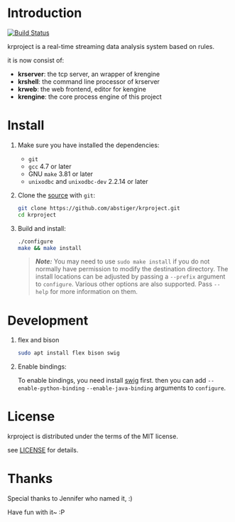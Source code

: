 # Introduction

[![Build Status](https://travis-ci.org/abstiger/krproject.svg?branch=master)](https://travis-ci.org/abstiger/krproject)

krproject is a real-time streaming data analysis system based on rules.

it is now consist of:

* __krserver__: the tcp server, an wrapper of krengine
* __krshell__: the command line processor of krserver
* __krweb__: the web frontend, editor for kengine
* __krengine__: the core process engine of this project


# Install

1. Make sure you have installed the dependencies:

   * `git`
   * `gcc` 4.7 or later
   * GNU `make` 3.81 or later
   * `unixodbc` and `unixodbc-dev` 2.2.14 or later

2. Clone the [source] with `git`:

   ```sh
   git clone https://github.com/abstiger/krproject.git
   cd krproject
   ```

[source]: https://github.com/abstiger/krproject

3. Build and install:

    ```sh
    ./configure
    make && make install
    ```

    > ***Note:*** You may need to use `sudo make install` if you do not
    > normally have permission to modify the destination directory. The
    > install locations can be adjusted by passing a `--prefix` argument
    > to `configure`. Various other options are also supported. Pass 
    > `--help` for more information on them.

# Development
1. flex and bison
    ```sh
    sudo apt install flex bison swig 
    ```
 
4. Enable bindings: 

    To enable bindings, you need install [swig] first. then you can add 
    `--enable-python-binding` `--enable-java-binding` arguments to 
    `configure`.

[swig]:http://www.swig.org/

# License

krproject is distributed under the terms of the MIT license.

see [LICENSE](LICENSE) for details.

# Thanks

Special thanks to Jennifer who named it, :)  

Have fun with it~ :P
